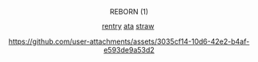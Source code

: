 <div align="center">
<img width="86" height="15" alt="REBORN (1)" src="https://github.com/user-attachments/assets/a6485191-b898-4bce-a0bc-d3fbc0f59cc0" />

[rentry](https://rentry.co/anythingunknown) ‎‎‎‎‎‎‎[ata](https://qupid.atabook.org)   ‎‎‎[straw‎](https://supersugoisenpai.straw.page) ‎



https://github.com/user-attachments/assets/3035cf14-10d6-42e2-b4af-e593de9a53d2




 


</div>



 
